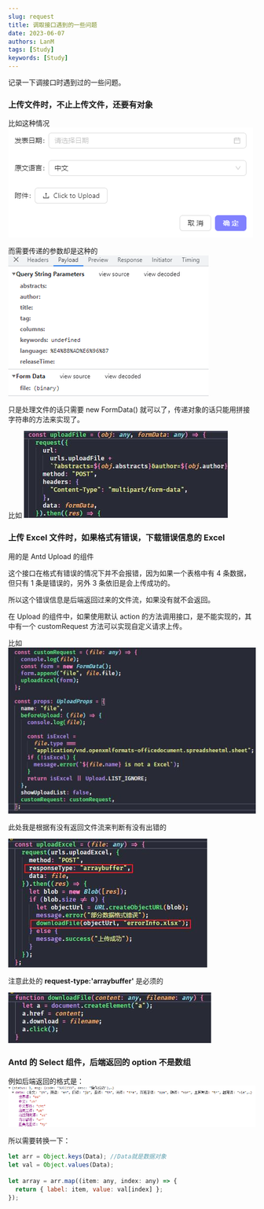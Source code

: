 ```yaml
---
slug: request
title: 调取接口遇到的一些问题
date: 2023-06-07
authors: LanM
tags: [Study]
keywords: [Study]
---
```


记录一下调接口时遇到过的一些问题。

<!-- truncate -->

### 上传文件时，不止上传文件，还要有对象

比如这种情况 ![upload](./img/upload.png)

而需要传递的参数却是这种的 ![uploadParams](./img/uploadParams.png)

只是处理文件的话只需要 new FormData() 就可以了，传递对象的话只能用拼接字符串的方法来实现了。

比如 ![uploadAn](./img/uploadAn.jpg)

### 上传 Excel 文件时，如果格式有错误，下载错误信息的 Excel

用的是 Antd Upload 的组件

这个接口在格式有错误的情况下并不会报错，因为如果一个表格中有 4 条数据，但只有 1 条是错误的，另外 3 条依旧是会上传成功的。

所以这个错误信息是后端返回过来的文件流，如果没有就不会返回。

在 Upload 的组件中，如果使用默认 action 的方法调用接口，是不能实现的，其中有一个 customRequest 方法可以实现自定义请求上传。

比如 ![uploadExcel](./img/uploadExcel.jpg)

此处我是根据有没有返回文件流来判断有没有出错的

![uploadBlob](./img/uploadBlob.jpg)

注意此处的 **request-type:'arraybuffer'** 是必须的

![uploadDownload](./img/uploadDownload.jpg)

### Antd 的 Select 组件，后端返回的 option 不是数组

例如后端返回的格式是：![option](./img/option.png)

所以需要转换一下：

```jsx
let arr = Object.keys(Data); //Data就是数据对象
let val = Object.values(Data);

let array = arr.map((item: any, index: any) => {
  return { label: item, value: val[index] };
});
```
